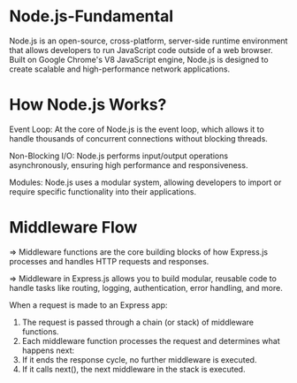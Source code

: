 # Node.js-Fundamental
Node.js is an open-source, cross-platform, server-side runtime environment that allows developers to run JavaScript code outside of a web browser. Built on Google Chrome's V8 JavaScript engine, Node.js is designed to create scalable and high-performance network applications.


# How Node.js Works?
Event Loop:
At the core of Node.js is the event loop, which allows it to handle thousands of concurrent connections without blocking threads.

Non-Blocking I/O: 
Node.js performs input/output operations asynchronously, ensuring high performance and responsiveness.

Modules: 
Node.js uses a modular system, allowing developers to import or require specific functionality into their applications. 

# Middleware Flow
=> Middleware functions are the core building blocks of how Express.js processes and handles HTTP       requests and responses.

=> Middleware in Express.js allows you to build modular, reusable code to handle tasks like routing, logging, authentication, error handling, and more.

When a request is made to an Express app:

1. The request is passed through a chain (or stack) of middleware functions.
2. Each middleware function processes the request and determines what happens next:
3. If it ends the response cycle, no further middleware is executed.
4. If it calls next(), the next middleware in the stack is executed.
